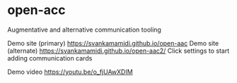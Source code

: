 # open-acc
Augmentative and alternative communication tooling

Demo site (primary) https://svankamamidi.github.io/open-aac
Demo site (alternate) https://svankamamidi.github.io/open-aac2/
  Click settings to start adding communication cards

Demo video https://youtu.be/o_fjUAwXDIM
